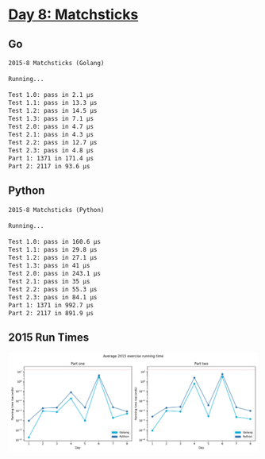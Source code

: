 # [Day 8: Matchsticks](https://adventofcode.com/2015/day/8)

<!-- These are helper text to make formatting the yearly readme consistent and easier...

[Day 8: Matchsticks][rm8]
[Go][g8]
[Python][p8]

[rm8]: 08-matchsticks/README.md
[g8]: 08-matchsticks/go
[p8]: 08-matchsticks/py

-->

## Go

```text
2015-8 Matchsticks (Golang)

Running...

Test 1.0: pass in 2.1 µs
Test 1.1: pass in 13.3 µs
Test 1.2: pass in 14.5 µs
Test 1.3: pass in 7.1 µs
Test 2.0: pass in 4.7 µs
Test 2.1: pass in 4.3 µs
Test 2.2: pass in 12.7 µs
Test 2.3: pass in 4.8 µs
Part 1: 1371 in 171.4 µs
Part 2: 2117 in 93.6 µs
```

## Python

```text
2015-8 Matchsticks (Python)

Running...

Test 1.0: pass in 160.6 µs
Test 1.1: pass in 29.8 µs
Test 1.2: pass in 27.1 µs
Test 1.3: pass in 41 µs
Test 2.0: pass in 243.1 µs
Test 2.1: pass in 35 µs
Test 2.2: pass in 55.3 µs
Test 2.3: pass in 84.1 µs
Part 1: 1371 in 992.7 µs
Part 2: 2117 in 891.9 µs
```

## 2015 Run Times

![2015 exercise run-time graphs](../run-times.png)
